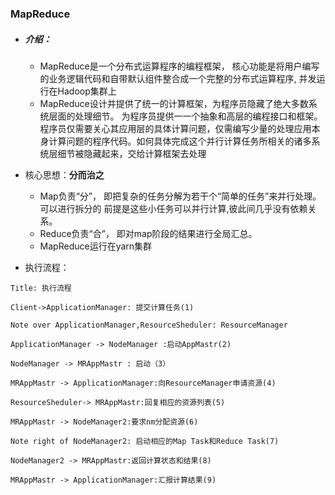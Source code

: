 ### MapReduce

- ##### 介绍：
  - MapReduce是一个分布式运算程序的编程框架， 核心功能是将用户编写的业务逻辑代码和自带默认组件整合成一个完整的分布式运算程序, 并发运行在Hadoop集群上
  - MapReduce设计并提供了统一的计算框架，为程序员隐藏了绝大多数系统层面的处理细节。
    为程序员提供一一个抽象和高层的编程接口和框架。程序员仅需要关心其应用层的具体计算问题，仅需编写少量的处理应用本身计算问题的程序代码。如何具体完成这个并行计算任务所相关的诸多系统层细节被隐藏起来，交给计算框架去处理

- 核心思想：**分而治之**

  - Map负责“分”， 即把复杂的任务分解为若干个“简单的任务”来并行处理。可以进行拆分的
    前提是这些小任务可以并行计算,彼此间几乎没有依赖关系。
  - Reduce负责“合”， 即对map阶段的结果进行全局汇总。
  - MapReduce运行在yarn集群

- 执行流程：

```sequence
Title: 执行流程

Client->ApplicationManager: 提交计算任务(1)

Note over ApplicationManager,ResourceSheduler: ResourceManager

ApplicationManager -> NodeManager :启动AppMastr(2)

NodeManager -> MRAppMastr : 启动（3）

MRAppMastr -> ApplicationManager:向ResourceManager申请资源(4)

ResourceSheduler-> MRAppMastr:回复相应的资源列表(5)

MRAppMastr -> NodeManager2:要求nm分配资源(6)

Note right of NodeManager2: 启动相应的Map Task和Reduce Task(7)

NodeManager2 -> MRAppMastr:返回计算状态和结果(8)

MRAppMastr -> ApplicationManager:汇报计算结果(9)
```

